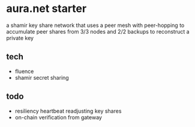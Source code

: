 # aura.net starter
a shamir key share network that uses a peer mesh with peer-hopping to accumulate peer shares from 3/3 nodes and 2/2 backups to reconstruct a private key

## tech
- fluence
- shamir secret sharing

## todo
- resiliency heartbeat readjusting key shares
- on-chain verification from gateway